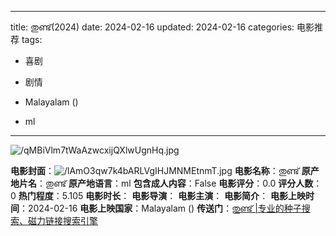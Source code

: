 
---
title: തുണ്ട്(2024)
date: 2024-02-16
updated: 2024-02-16
categories: 电影推荐
tags:

- 喜剧
- 剧情

- Malayalam ()
- ml
---

<img src="https://image.tmdb.org/t/p/original/qMBiVlm7tWaAzwcxijQXlwUgnHq.jpg" alt="/qMBiVlm7tWaAzwcxijQXlwUgnHq.jpg" title="/qMBiVlm7tWaAzwcxijQXlwUgnHq.jpg">

**电影封面**：<img src="https://image.tmdb.org/t/p/w200/lAmO3qw7k4bARLVgIHJMNMEtnmT.jpg" alt="/lAmO3qw7k4bARLVgIHJMNMEtnmT.jpg" title="/lAmO3qw7k4bARLVgIHJMNMEtnmT.jpg">
**电影名称**：തുണ്ട്
**原产地片名**：തുണ്ട്
**原产地语言**：ml
**包含成人内容**：False
**电影评分**：0.0
**评分人数**：0
**热门程度**：5.105
**电影时长**：
**电影导演**：
**电影主演**：
**电影简介**：
**电影上映时间**：2024-02-16
**电影上映国家**：Malayalam ()
**传送门**：[തുണ്ട് |专业的种子搜索、磁力链接搜索引擎](https://movie.amd794.com:2083/?search=%E0%B4%A4%E0%B5%81%E0%B4%A3%E0%B5%8D%E0%B4%9F%E0%B5%8D&ordering=&mode=match_phrase&page_size=10&page=1)

